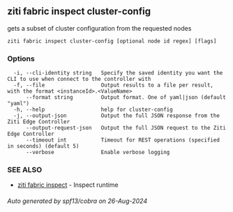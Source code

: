 ## ziti fabric inspect cluster-config

gets a subset of cluster configuration from the requested nodes

```
ziti fabric inspect cluster-config [optional node id regex] [flags]
```

### Options

```
  -i, --cli-identity string   Specify the saved identity you want the CLI to use when connect to the controller with
  -f, --file                  Output results to a file per result, with the format <instanceId>.<ValueName>
      --format string         Output format. One of yaml|json (default "yaml")
  -h, --help                  help for cluster-config
  -j, --output-json           Output the full JSON response from the Ziti Edge Controller
      --output-request-json   Output the full JSON request to the Ziti Edge Controller
      --timeout int           Timeout for REST operations (specified in seconds) (default 5)
      --verbose               Enable verbose logging
```

### SEE ALSO

* [ziti fabric inspect](../inspect.md)	 - Inspect runtime <application> <values>

###### Auto generated by spf13/cobra on 26-Aug-2024

